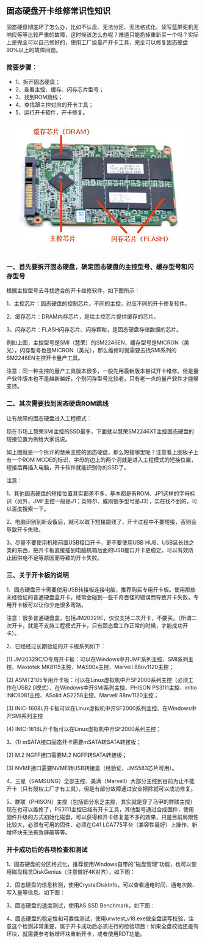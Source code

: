 ## 固态硬盘开卡维修常识性知识

  固态硬盘彻底坏了怎么办，比如不认盘、无法分区、无法格式化、读写蓝屏死机无响应等等比较严重的故障，这时候该怎么办呢？难道只能扔掉重新买一个吗？实际上是完全可以自己修好的，使用工厂级量产开卡工具，完全可以修复固态硬盘90%以上的故障问题。

### 简要步骤：
- 1、拆开固态硬盘；
- 2、查看主控、缓存、闪存芯片型号；
- 3、找到ROM跳线；
- 4、查找跟主控对应的开卡工具；
- 5、运行开卡软件，开卡修复。

<center> 

![硬盘结构图](../img/kaika.png "硬盘结构") 
</center>

### 一、首先要拆开固态硬盘，确定固态硬盘的主控型号、缓存型号和闪存型号

根据主控型号去寻找适合的开卡维修软件，如下图所示：


1、主控芯片：固态硬盘的控制芯片。不同的主控，对应不同的开卡修复软件。

2、缓存芯片：DRAM内存芯片，是给主控芯片提供缓存的芯片。

3、闪存芯片：FLASH闪存芯片、闪存颗粒，是固态硬盘存储数据的芯片。

例如上图，主控型号是SMI（慧荣）的SM2246EN，缓存型号是MICRON（美光），闪存型号也是MICRON（美光），那么维修时就需要去找SMI系列的SM2246EN主控开卡量产工具。

注意：同一种主控的量产工具版本很多，一般先用最新版本尝试开卡维修。但是量产软件版本也不是越新越好，个别闪存型号比较老，只有老一点的量产软件才能够支持。

 ### 二、其次需要找到固态硬盘ROM跳线
 让有故障的固态硬盘进入工程模式：

现在市场上慧荣SMI主控的SSD最多，下面就以慧荣SM2246XT主控固态硬盘的短接位置为例给大家说说。

如上图就是一个拆开的慧荣主控的固态硬盘，那么短接哪里呢？注意看上图板子上有一个ROM  MODE的标识，字母的边上的两个洞就是进入工程模式的短接位置，短接后再插入电脑，开卡软件就能识别你的SSD了。

注意：

1、其他固态硬盘的短接位置其实都差不多，基本都是有ROM、JP1这样的字母标识（另外，JMF主控一般是J1；英特尔、威刚很多型号是J3），实在找不到的，可以百度搜索一下。

2、电脑识别到新设备后，就可以取下短接跳线了，开卡过程中不要短接，否则会导致开卡失败。

3、尽量不要使用机箱前置USB接口开卡，更不要使用USB HUB、USB延长线之类的东西，把开卡板直接插到电脑机箱后面的USB接口开卡更稳定，可以有效防止因供电不足等原因而导致的开卡失败。

### 三、关于开卡板的说明

1、固态硬盘开卡需要使用USB转接板连接电脑，推荐购买专用开卡板。使用那些未经验证的普通硬盘盒开卡，经常会碰到一些千奇百怪的错误而导致开卡失败，专用开卡板可以让你少走很多弯路。

   注意：很多普通硬盘盒，包括JM20329E，仅仅支持二次开卡，不要买。（所谓二次开卡，就是不支持工程模式开卡，只有固态盘工作正常的时候，才能成功开卡）。

2、已经经过长期验证的开卡板系列如下：

(1) JM20329C/D专用开卡板：可以在Windows中开JMF系列主控、SMI系列主控、Maxiotek MK8115主控、MAS90x主控、Marvell 88nv1120主控；

(2) ASMT2105专用开卡板：可以在Linux虚拟机中开SF2000系列主控（必须工作在USB2.0模式）、在Windows中开SMI系列主控、PHISON PS3111主控、initio INIC6081主控、ASolid AS2258主控、Marvell 88nv1120主控；

(3) INIC-1608L开卡板可以在Linux虚拟机中开SF2000系列主控、在Windows中开SMI系列主控

(4) INIC-1618L开卡板可以在Linux虚拟机中开SF2000系列主控；

3、(1) mSATA接口固态开卡需要mSATA转SATA转接板；

(2) M.2 NGFF接口需要M.2 NGFF转SATA转接板；

(3) NVME接口需要NVME转USB转接盒（经验证，JMS583芯片可用）。

4、三星（SAMSUNG）全部主控、美满（Marvell）大部分主控到目前为止不能开卡（只有授权工厂才有工具），但是有部分故障通过安全擦除就可以成功修复。

5、群联（PHISON）主控（包括部分东芝主控，其实就是穿了马甲的群联主控）现在也可以维修了，PS3111主控已经有开卡工具，其他型号通过合成固件，使用固件升级的方式初始化磁盘，可以获得和开卡修复差不多的效果，只是目前局限性比较大，必须有可用的固件、必须在G41 LGA775平台（兼容性最好）上操作、新增坏块无法有效屏蔽等等。

### 开卡成功后的各项检查和测试
1、固态硬盘的分区格式化，推荐使用Windows自带的“磁盘管理”功能，也可以使用磁盘精灵DiskGenius（注意做好4K对齐），如下图：

2、固态硬盘的信息检测，使用CrystalDiskInfo，可以查看通电时间、通电次数、写入量等信息。如下图：

3、固态硬盘的速度测试，使用AS SSD Benchmark，如下图：

4、固态硬盘的稳定性和可靠性测试，使用urwtest_v18.exe做全盘读写校验，注意这个检测非常重要，属于开卡成功后必须进行的检验项目！如果全盘校验还是有坏块，就需要参考新增坏块重新开卡，或者使用RDT功能。
